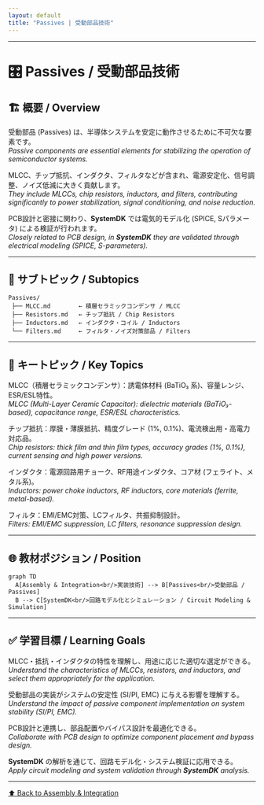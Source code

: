 ```yaml
---
layout: default
title: "Passives | 受動部品技術" 
---
```


---

# 🎛 Passives / 受動部品技術

## 🏗 概要 / Overview
受動部品 (Passives) は、半導体システムを安定に動作させるために不可欠な要素です。  
*Passive components are essential elements for stabilizing the operation of semiconductor systems.*  

MLCC、チップ抵抗、インダクタ、フィルタなどが含まれ、電源安定化、信号調整、ノイズ低減に大きく貢献します。  
*They include MLCCs, chip resistors, inductors, and filters, contributing significantly to power stabilization, signal conditioning, and noise reduction.*  

PCB設計と密接に関わり、**SystemDK** では電気的モデル化 (SPICE, Sパラメータ) による検証が行われます。  
*Closely related to PCB design, in **SystemDK** they are validated through electrical modeling (SPICE, S-parameters).*  

---

## 📂 サブトピック / Subtopics
```
Passives/
 ├── MLCC.md        ← 積層セラミックコンデンサ / MLCC
 ├── Resistors.md   ← チップ抵抗 / Chip Resistors
 ├── Inductors.md   ← インダクタ・コイル / Inductors
 └── Filters.md     ← フィルタ・ノイズ対策部品 / Filters
```

---

## 🔑 キートピック / Key Topics
MLCC（積層セラミックコンデンサ）：誘電体材料 (BaTiO₃ 系)、容量レンジ、ESR/ESL特性。  
*MLCC (Multi-Layer Ceramic Capacitor): dielectric materials (BaTiO₃-based), capacitance range, ESR/ESL characteristics.*  

チップ抵抗：厚膜・薄膜抵抗、精度グレード (1%, 0.1%)、電流検出用・高電力対応品。  
*Chip resistors: thick film and thin film types, accuracy grades (1%, 0.1%), current sensing and high power versions.*  

インダクタ：電源回路用チョーク、RF用途インダクタ、コア材 (フェライト、メタル系)。  
*Inductors: power choke inductors, RF inductors, core materials (ferrite, metal-based).*  

フィルタ：EMI/EMC対策、LCフィルタ、共振抑制設計。  
*Filters: EMI/EMC suppression, LC filters, resonance suppression design.*  

---

## 🌐 教材ポジション / Position
```mermaid
graph TD
  A[Assembly & Integration<br/>実装技術] --> B[Passives<br/>受動部品 / Passives]
  B --> C[SystemDK<br/>回路モデル化とシミュレーション / Circuit Modeling & Simulation]
```

---

## ✅ 学習目標 / Learning Goals
MLCC・抵抗・インダクタの特性を理解し、用途に応じた適切な選定ができる。  
*Understand the characteristics of MLCCs, resistors, and inductors, and select them appropriately for the application.*  

受動部品の実装がシステムの安定性 (SI/PI, EMC) に与える影響を理解する。  
*Understand the impact of passive component implementation on system stability (SI/PI, EMC).*  

PCB設計と連携し、部品配置やバイパス設計を最適化できる。  
*Collaborate with PCB design to optimize component placement and bypass design.*  

**SystemDK** の解析を通じて、回路モデル化・システム検証に応用できる。  
*Apply circuit modeling and system validation through **SystemDK** analysis.*  

---

[⬆️ Back to Assembly & Integration](../)
